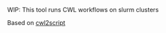 WIP: This tool runs CWL workflows on slurm clusters

Based on [cwl2script](https://github.com/common-workflow-language/cwl2script)
